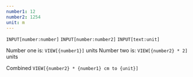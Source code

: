 ```yaml
---
number1: 12
number2: 1254
unit: m
---
```


`INPUT[number:number]`
`INPUT[number:number2]`
`INPUT[text:unit]`


Number one is: `VIEW[{number1}]` units
Number two is: `VIEW[{number2} * 2]` units

Combined `VIEW[{number2} * {number1} cm to {unit}]`

